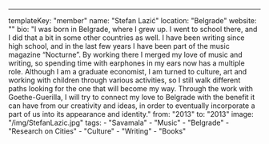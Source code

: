 ---
  templateKey: "member"
  name: "Stefan Lazić"
  location: "Belgrade"
  website: ""
  bio: "I was born in Belgrade, where I grew up. I went to school there, and I did that a bit in some other countries as well. I have been writing since high school, and in the last few years I have been part of the music magazine “Nocturne”. By working there I merged my love of music and writing, so spending time with earphones in my ears now has a multiple role. Although I am a graduate economist, I am turned to culture, art and working with children through various activities, so I still walk different paths looking for the one that will become my way. Through the work with Goethe-Guerilla, I will try to connect my love to Belgrade with the benefit it can have from our creativity and ideas, in order to eventually incorporate a part of us into its appearance and identity."
  from: "2013"
  to: "2013"
  image: "/img/StefanLazic.jpg"
  tags: 
    - "Savamala"
    - "Music"
    - "Belgrade"
    - "Research on Cities"
    - "Culture"
    - "Writing"
    - "Books"

